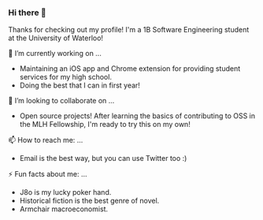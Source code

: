 ### Hi there 👋
Thanks for checking out my profile! I'm a 1B Software Engineering student at the University of Waterloo!

🔭 I’m currently working on ...
* Maintaining an iOS app and Chrome extension for providing student services for my high school.
* Doing the best that I can in first year!
<!-- 
🌱 I’m currently learning ...
*  -->

👯 I’m looking to collaborate on ...
* Open source projects! After learning the basics of contributing to OSS in the MLH Fellowship, I'm ready to try this on my own! 

📫 How to reach me: ...
* Email is the best way, but you can use Twitter too :)

⚡ Fun facts about me: ...
* J8o is my lucky poker hand.
* Historical fiction is the best genre of novel.
* Armchair macroeconomist.


<!--
**ezzhang8/ezzhang8** is a ✨ _special_ ✨ repository because its `README.md` (this file) appears on your GitHub profile.

Here are some ideas to get you started:

- 🔭 I’m currently working on ...
- 🌱 I’m currently learning ...
- 👯 I’m looking to collaborate on ...
- 🤔 I’m looking for help with ...
- 💬 Ask me about ...
- 📫 How to reach me: ...
- 😄 Pronouns: ...
- ⚡ Fun fact: ...
-->

